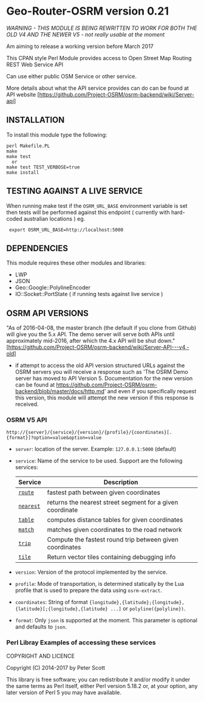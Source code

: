 
Geo-Router-OSRM version 0.21
=============================


*WARNING - THIS MODULE IS BEING REWRITTEN TO WORK FOR BOTH THE OLD V4 AND THE NEWER V5 - not really usable at the moment*

Am aiming to release a working version before March 2017

This CPAN style Perl Module provides access to Open Street Map Routing REST Web Service API

Can use either public OSM Service or other service.

More details about what the API service provides can do can be found at API website [https://github.com/Project-OSRM/osrm-backend/wiki/Server-api]


INSTALLATION
------------

To install this module type the following:


    perl Makefile.PL
    make
    make test
      or
    make test TEST_VERBOSE=true
    make install

TESTING AGAINST A LIVE SERVICE
------------------------------

When running make test if the ````OSRM_URL_BASE```` environment variable is set then tests will be performed against this endpoint ( currently with hard-coded australian locations )
eg. 

     export OSRM_URL_BASE=http://localhost:5000


DEPENDENCIES
------------

This module requires these other modules and libraries:

  * LWP
  * JSON
  * Geo::Google::PolylineEncoder
  * IO::Socket::PortState ( if running tests against live service )

OSRM API VERSIONS
-----------------
"As of 2016-04-08, the master branch (the default if you clone from Github) will give you the 5.x API. The demo server will serve both APIs until approximately mid-2016, after which the 4.x API will be shut down." [https://github.com/Project-OSRM/osrm-backend/wiki/Server-API---v4,-old]
- if attempt to access the old API version structured URLs against the OSRM servers you will receive a response such as 'The OSRM Demo server has moved to API Version 5. Documentation for the new version can be found at https://github.com/Project-OSRM/osrm-backend/blob/master/docs/http.md' and even if you specifically request this version, this module will attempt the new version if this response is received.


### OSRM V5 API

```
http://{server}/{service}/{version}/{profile}/{coordinates}[.{format}]?option=value&option=value
```

- `server`: location of the server. Example: `127.0.0.1:5000` (default)
- `service`: Name of the service to be used. Support are the following services:
  
    | Service     |           Description                                     |
    |-------------|-----------------------------------------------------------|
    | [`route`](#service-route)     | fastest path between given coordinates                   |
    | [`nearest`](#service-nearest)   | returns the nearest street segment for a given coordinate |
    | [`table`](#service-table)     | computes distance tables for given coordinates            |
    | [`match`](#service-match)     | matches given coordinates to the road network             |
    | [`trip`](#service-trip)      | Compute the fastest round trip between given coordinates |
    | [`tile`](#service-tile)      | Return vector tiles containing debugging info             |
  
- `version`: Version of the protocol implemented by the service.
- `profile`: Mode of transportation, is determined statically by the Lua profile that is used to prepare the data using `osrm-extract`.
- `coordinates`: String of format `{longitude},{latitude};{longitude},{latitude}[;{longitude},{latitude} ...]` or `polyline({polyline})`.
- `format`: Only `json` is supported at the moment. This parameter is optional and defaults to `json`.

### Perl Libray Examples of accessing these services





COPYRIGHT AND LICENCE


Copyright (C) 2014-2017 by Peter Scott

This library is free software; you can redistribute it and/or modify
it under the same terms as Perl itself, either Perl version 5.18.2 or,
at your option, any later version of Perl 5 you may have available.